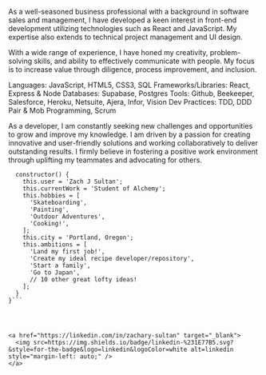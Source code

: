 As a well-seasoned business professional with a background in software sales and management, I have developed a keen interest in front-end development utilizing technologies such as React and JavaScript. My expertise also extends to technical project management and UI design.

With a wide range of experience, I have honed my creativity, problem-solving skills, and ability to effectively communicate with people. My focus is to increase value through diligence, process improvement, and inclusion. 




Languages: JavaScript, HTML5, CSS3, SQL
Frameworks/Libraries: React, Express & Node
Databases: Supabase, Postgres
Tools: Github, Beekeeper, Salesforce, Heroku, Netsuite, Ajera, Infor, Vision
Dev Practices: TDD, DDD Pair & Mob Programming, Scrum

As a developer, I am constantly seeking new challenges and opportunities to grow and improve my knowledge. I am driven by a passion for creating innovative and user-friendly solutions and working collaboratively to deliver outstanding results. I firmly believe in fostering a positive work environment through uplifting my teammates and advocating for others. 

```class WhoAmI {
  constructor() {
    this.user = 'Zach J Sultan';
    this.currentWork = 'Student of Alchemy';
    this.hobbies = [
      'Skateboarding',
      'Painting',
      'Outdoor Adventures',
      'Cooking!',
    ];
    this.city = 'Portland, Oregon';
    this.ambitions = [
      'Land my first job!',
      'Create my ideal recipe developer/repository',
      'Start a family',
      'Go to Japan',
      // 10 other great lofty ideas!
    ];
  }
}```




<a href="https://linkedin.com/in/zachary-sultan" target="_blank">
  <img src=https://img.shields.io/badge/linkedin-%231E77B5.svg?&style=for-the-badge&logo=linkedin&logoColor=white alt=linkedin style="margin-left: auto;" />
</a>
